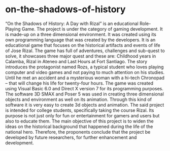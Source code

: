 # on-the-shadows-of-history

“On the Shadows of History: A Day with Rizal” is an educational Role-Playing Game. The project is under the category of gaming development. It is made-up on a three dimensional environment. It was created using its own programming language that was created by the developers. It is an educational game 	that focuses on the historical artifacts and events of life of Jose Rizal.
	The game has full of adventures, challenges and sub-quest to solve, it showcases three major quest and these are: Childhood years in Calamba, Rizal in Ateneo and Last Hours at Fort Santiago. The story introduces the protagonist named Rozs, a typical student who loves playing computer and video games and not paying to much attention on his studies. Until he met an accident and a mysterious woman with a hi-tech Chronopad – that will change his life for twenty-four hours.
	The game was created using Visual Basic 6.0 and Direct X version 7 for its programming purposes. The software 3D SMAX and Poser 5 was used in creating three dimensional objects and environment as well on its animation. Through this kind of software it is very easy to create 3d objects and animation.
	The said project is intended for college students, specifically taking the course Rizal. Its purpose is not just only for fun or entertainment for gamers and users but also to educate them. The main objective of this project is to widen the ideas on the historical background that happened during the life of the national hero.
	Therefore, the proponents conclude that the project be developed by future researchers, for further enhancement and development.	

